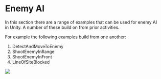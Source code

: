 # Enemy AI
In this section there are a range of examples that can be used for enemy AI in Unity. A number of these build on from prior activities.

For example the following examples build from one another:
1. DetectAndMoveToEnemy
1. ShootEnemyInRange
1. ShootEnemyInFront
1. LineOfSiteBlocked

 ![](2021-10-13-12-04-19.png)
